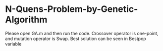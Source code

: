 # N-Quens-Problem-by-Genetic-Algorithm
Please open GA.m and then run the code.
Crossover operator is one-point, and 
mutation operator is Swap.
Best solution can be seen in Bestpop variable
